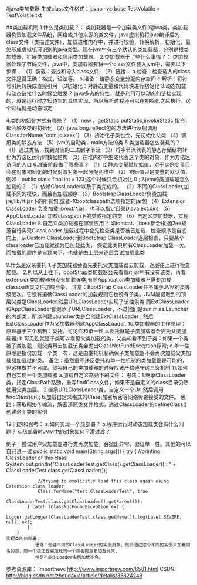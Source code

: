 #java类加载器
生成class文件格式：javap -verbose TestVolatile > TestVolatile.txt
<!--more-->
##类加载机制
  1.什么是类加载？：
    类加载器是一个加载类文件的java类，类加载器负责加载文件系统，网络或其他来源的类文件，java虚拟机将java编译后的class文件（类描述文件），加载进堆内存中，并进行校验，转换解析，初始化，最终形成虚拟机可识别的java类型。现在jvm中有三个默认的类加载器，分别是根类加载器，扩展类加载器和应用类加载器。
  2.类加载器干了些什么事情？：
    类加载器处理字节码文件，java中，类加载器要将一个class文件装入jvm中，需要以下步骤：
    （1）装载：查找和导入class文件;
    （2）链接：
        a.检查：检查载入的class文件是否正确：格式，语法等。
        b.准备：给静态变量分配内存空间
        c.解析：将符号引用转换成直接引用
    （3初始化：对静态变量和代码块进行初始化
  3.动态加载和动态链接什么时候会触发？
    java多态的特性，就是利用可以动态的链接实现的，就是运行时才知道它的具体实现，所以解析过程还可以在初始化之后执行，这个过程就是动态绑定;

  4.类的初始化方式有哪些？
    （1）new ，getStatic,putStatic,invokeStatic 指令，都会触发类的初始化
    （2）java.long.reflect包的方法进行反射调用 Class.forName("com.jd.xxxx")
    （3）初始化子类也会，先初始化父类
    （4）调用类的静态方法
    （5）jvm的启动类，main方法的类
  5.类加载器怎么装载的？
    （1）通过类名，找到对应的二进制字节流
    （2）将字节流代表的静态存储结构转化为方法区运行时数据结构
    （3）在堆内存中生成代表这个类的对象，作为方法区访问的入口
  6.准备阶段做了哪些事？
    （1）给静态变量赋初始值，对于实例变量只会在对象初始化的时候对着对象一起分配到堆中
    （2）初始值只是变量的默认值，例如：public static final int = 123;这个时候只会初始化 0 ;
  7.jvm的类加载是怎么加载的？
    （1）依赖ClassLoader以及子类完成的。
    （2）不同的ClassLoader,加载不同的模块，而且有加载顺序
    （3）BootstrapClassLoader负责加载jre/lib/rt.jar下的所有包,或者-Xbootclasspath选项指定的jar包
    （4）Extension ClassLoader 负责加载lib/ext/*.jar，也可以指定目录Djava.ext.dirs
    （5）AppClassLoader 加载classpath下的类或指定的类
    （6）自定义类加载器，实现ClassLoader
  8.自定义类加载器在哪里应用？
    如tomcat、jboss都会根据j2ee规范自行实现ClassLoader
    加载过程中会先检查类是否被已加载，检查顺序是自底向上，从Custom ClassLoader到BootStrap
    ClassLoader逐层检查，只要某个classloader已加载就视为已加载此类，
    保证此类只所有ClassLoader加载一次。而加载的顺序是自顶向下，也就是由上层来逐层尝试加载此类

  9.什么是双亲委托
    1.子类加载器会首先委托父类加载器去加载，逐层往上进行检查加载。
    2.所以从上往下，bootStrap类加载器会先看看rt.jar中有没有该类，再看extension类加载器有没有加载该类,有则Application类加载器不需要加载classpath类文件加载目录。
    注意：BootStrap ClassLoader并不属于JVM的类等级层次，它没有遵循ClassLoader的加载规则它也没有子类。JVM能提取到的顶层父类是ClassLoader,然后URLClassLoader实现了该抽象类
        而ExtClassLoader和AppClassLoader都继承了URLClassLoader，不过他们是sun.miss.Launcher的内部类，所以创建Launcher类是会创建ExtClassLoader ,
        然后ExtClassLoader作为父加载器创建AppClassLoader.
  10.类加载器的工作原理：
    原理基于三个机制：委托，可见性和单一性
      a.委托就是子类加载器会委托父类加载器;
      b.可见性就是子类可以看见父类加载的类，父类却看不到子类：如果一个类被子类加载，则父类再去加载该类会抛出ClassNotFundException异常;
      c.单一性原理是指仅加载一个类一次，这是由委托机制确保子类加载器不会再次加载父类加载器加载过的类。
    备注：虽然重写违反委托和单一性机制的类加载器是可能的，但这样做并不可取。你写自己的类加载器的时候应该严格遵守这三条机制
  11.如何自己实现一个类加载器
      a.加载自定义路劲下的文件：
          思路：1.继承ClassLoader类，指定ClassPath路劲，重写findClass文件，如果不是自定义的class目录仍然使用父类加载。
               2.继承URLClassLoader类，自定义一个Url,然后调用findClass(url);
      b.加载自定义格式的Class,加密解密等网络传输接受的文件。
          思路：获取网络传输流，解密还原类文件格式。通过ClassLoader的defineClass()创建这个类的实例

  12.问题和思考：
      a.如何实现一个热部署？
      b.程序运行时动态加载类会有什么问题？
      c.热部署时JVM中的对象如何平滑过渡？

例子：尝试用户父加载器进行类再次加载，会抛出异常，验证单一性。其他的可以自己试一试
        public static void main(String args[]) {
            try {
                //printing ClassLoader of this class
                System.out.println("ClassLoaderTest.getClass().getClassLoader() : "
                                     + ClassLoaderTest.class.getClassLoader());

                //trying to explicitly load this class again using Extension class loader
                Class.forName("test.ClassLoaderTest", true
                                ,  ClassLoaderTest.class.getClassLoader().getParent());
            } catch (ClassNotFoundException ex) {
                Logger.getLogger(ClassLoaderTest.class.getName()).log(Level.SEVERE, null, ex);
            }
        }
    实现类的热部署：
               思路：创建不同的ClassLoader的实例对象，然后通过这个不同的实例来加载同名的类，同一个类加载器加载同一个类会抛重复加载异常，
               但是不同的Loader实例加载不会。
参考资源库：
Importnew:
  http://www.importnew.com/6581.html
CSDN:
  http://blog.csdn.net/zhoudaxia/article/details/35824249

